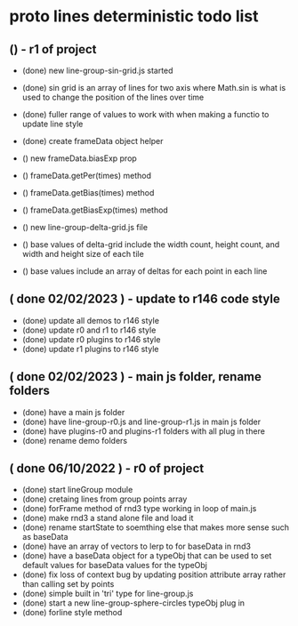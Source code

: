 # proto lines deterministic todo list

## () - r1 of project
* (done) new line-group-sin-grid.js started
* (done) sin grid is an array of lines for two axis where Math.sin is what is used to change the position of the lines over time
* (done) fuller range of values to work with when making a functio to update line style
* (done) create frameData object helper

* () new frameData.biasExp prop
* () frameData.getPer(times) method
* () frameData.getBias(times) method
* () frameData.getBiasExp(times) method

* () new line-group-delta-grid.js file
* () base values of delta-grid include the width count, height count, and width and height size of each tile
* () base values include an array of deltas for each point in each line

## ( done 02/02/2023 ) - update to r146 code style
* (done) update all demos to r146 style
* (done) update r0 and r1 to r146 style
* (done) update r0 plugins to r146 style
* (done) update r1 plugins to r146 style

## ( done 02/02/2023 ) - main js folder, rename folders
* (done) have a main js folder
* (done) have line-group-r0.js and line-group-r1.js in main js folder
* (done) have plugins-r0 and plugins-r1 folders with all plug in there
* (done) rename demo folders

## ( done 06/10/2022 ) - r0 of project
* (done) start lineGroup module
* (done) cretaing lines from group points array
* (done) forFrame method of rnd3 type working in loop of main.js
* (done) make rnd3 a stand alone file and load it 
* (done) rename startState to soemthing else that makes more sense such as baseData
* (done) have an array of vectors to lerp to for baseData in rnd3
* (done) have a baseData object for a typeObj that can be used to set default values for baseData values for the typeObj
* (done) fix loss of context bug by updating position attribute array rather than calling set by points
* (done) simple built in 'tri' type for line-group.js
* (done) start a new line-group-sphere-circles typeObj plug in
* (done) forline style method